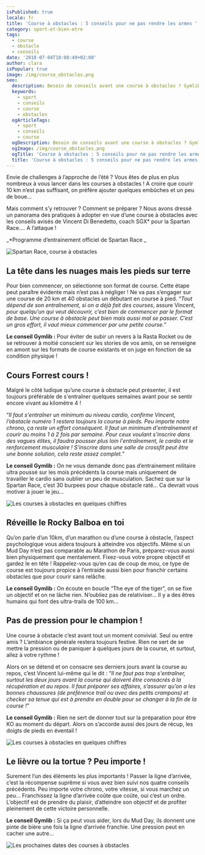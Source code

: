 ```yaml
---
isPublished: true
locale: fr
title: 'Course à obstacles : 5 conseils pour ne pas rendre les armes '
category: sport-et-bien-etre
tags:
  - course
  - obstacle
  - conseils
date: '2018-07-04T18:08:49+02:00'
author: clara
isPopular: true
image: /img/course_obstacles.png
seo:
  description: Besoin de conseils avant une course à obstacles ? Gymlib vous dit tout...
  keywords:
    - sport
    - conseils
    - course
    - obstacles
  ogArticleTags:
    - sport
    - conseils
    - course
  ogDescription: Besoin de conseils avant une course à obstacles ? Gymlib vous dit tout...
  ogImage: /img/course_obstacles.png
  ogTitle: 'Course à obstacles : 5 conseils pour ne pas rendre les armes '
  title: 'Course à obstacles : 5 conseils pour ne pas rendre les armes '
---
```

Envie de challenges à l’approche de l’été ? Vous êtes de plus en plus nombreux à vous lancer dans les courses à obstacles ! A croire que courir 10 km n’est pas suffisant, on préfère ajouter quelques embûches et un peu de boue...

Mais comment s’y retrouver ? Comment se préparer ? Nous avons dressé un panorama des pratiques à adopter en vue d’une course à obstacles avec les conseils avisés de Vincent Di Benedetto, coach SGX* pour la Spartan Race…. A l’attaque !

_\*Programme d’entrainement officiel de Spartan Race
_

![Spartan Race, course à obstacles](/img/spartan_race.jpg)

## La tête dans les nuages mais les pieds sur terre

Pour bien commencer, on sélectionne son format de course. Cette étape peut paraître évidente mais n’est pas à négliger ! Ne va pas s’engager sur une course de 20 km et 40 obstacles un débutant en course à pied. “_Tout dépend de son entraînement, si on a déjà fait des courses_, assure Vincent, _pour quelqu’un qui veut découvrir, c’est bien de commencer par le format de base. Une course à obstacle peut bien mais aussi mal se passer. C’est un gros effort, il vaut mieux commencer par une petite course._” 

**Le conseil Gymlib :** Pour éviter de subir un revers à la Rasta Rocket ou de se retrouver à moitié conscient sur les stories de vos amis, on se renseigne en amont sur les formats de course existants et on juge en fonction de sa condition physique !

## Cours Forrest cours !

Malgré le côté ludique qu’une course à obstacle peut présenter, il est toujours préférable de s'entraîner quelques semaines avant pour se sentir encore vivant au kilomètre 4 ! 

“_Il faut s'entraîner un minimum au niveau cardio, confirme Vincent, l’obstacle numéro 1 restera toujours la course à pieds. Peu importe notre chrono, ça reste un effort conséquent. Il faut un minimum d'entraînement et courir au moins 1 à 2 fois par semaine. Pour ceux voulant s’inscrire dans des vagues élites, il faudra pousser plus loin l'entraînement, le cardio et le renforcement musculaire ! S’inscrire dans une salle de crossfit peut être une bonne solution, cela reste assez complet._” 

**Le conseil Gymlib :** On ne vous demande donc pas d’entrainement militaire ultra poussé sur les mois précédents la course mais uniquement de travailler le cardio sans oublier un peu de musculation. Sachez que sur la Spartan Race, c’est 30 burpees pour chaque obstacle raté… Ca devrait vous motiver à jouer le jeu...

![Les courses à obstacles en quelques chiffres](/img/course-d-obstacle.png)

## Réveille le Rocky Balboa en toi

Qu’on parle d’un 10km, d’un marathon ou d’une course à obstacle, l’aspect psychologique vous aidera toujours à atteindre vos objectifs. Même si un Mud Day n’est pas comparable au Marathon de Paris, préparez-vous aussi bien physiquement que mentalement. Fixez-vous votre propre objectif et gardez le en tête ! Rappelez-vous qu’en cas de coup de mou, ce type de course est toujours propice à l’entraide aussi bien pour franchir certains obstacles que pour courir sans relâche. 

**Le conseil Gymlib :** On écoute en boucle “The eye of the tiger”, on se fixe un objectif et on ne lâche rien. N’oubliez pas de relativiser… Il y a des êtres humains qui font des ultra-trails de 100 km...

## Pas de pression pour le champion !

Une course à obstacle c’est avant tout un moment convivial. Seul ou entre amis ? L’ambiance générale restera toujours festive. Rien ne sert de se mettre la pression ou de paniquer à quelques jours de la course, et surtout, allez à votre rythme ! 

Alors on se détend et on consacre ses derniers jours avant la course au repos, c’est Vincent lui-même qui le dit : “_Il ne faut pas trop s'entraîner, surtout les deux jours avant la course qui doivent être consacrés à la récupération et au repos. Il faut préparer ses affaires, s’assurer qu’on a les bonnes chaussures (de préférence trail ou avec des petits crampons) et checker sa tenue qui est à prendre en double pour se changer à la fin de la course !_”

**Le conseil Gymlib :** Rien ne sert de donner tout sur la préparation pour être KO au moment du départ. Alors on s’accorde aussi des jours de récup, les doigts de pieds en éventail !

![Les courses à obstacles en quelques chiffres](/img/courses_obstacles.png)

## Le lièvre ou la tortue ? Peu importe !

Surement l’un des éléments les plus importants ! Passer la ligne d’arrivée, c’est la récompense suprême si vous avez bien suivi nos quatre conseils précédents. Peu importe votre chrono, votre vitesse, si vous marchez un peu… Franchissez la ligne d’arrivée coûte que coûte, oui c’est un ordre. L’objectif est de prendre du plaisir, d’atteindre son objectif et de profiter pleinement de cette victoire personnelle.

**Le conseil Gymlib :** Si ça peut vous aider, lors du Mud Day, ils donnent une pinte de bière une fois la ligne d’arrivée franchie. Une pression peut en cacher une autre...

![Les prochaines dates des courses à obstacles](/img/courses_obstacles_dates.png)
